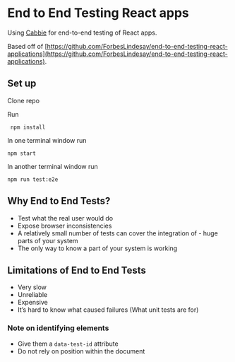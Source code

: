 # End to End Testing React apps

Using [Cabbie](https://cabbiejs.org) for end-to-end testing of React apps.

Based off of  [https://github.com/ForbesLindesay/end-to-end-testing-react-applications](https://github.com/ForbesLindesay/end-to-end-testing-react-applications).

## Set up
Clone repo

Run
```
 npm install
```

In one terminal window run
```
npm start
```

In another terminal window run
```
npm run test:e2e
```

## Why End to End Tests?
- Test what the real user would do
- Expose browser inconsistencies
- A relatively small number of tests can cover the integration of - huge parts of your system
- The only way to know a part of your system is working

## Limitations of End to End Tests
- Very slow
- Unreliable
- Expensive
- It’s hard to know what caused failures (What unit tests are for)

### Note on identifying elements
- Give them a `data-test-id` attribute
- Do not rely on position within the document